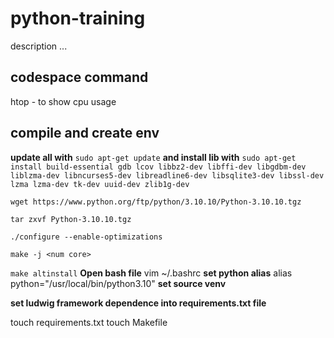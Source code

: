 # python-training

description ...

## codespace command
htop - to show cpu usage

## compile and create env

**update all with**
`sudo apt-get update`
**and install lib with**
`sudo apt-get install build-essential gdb lcov libbz2-dev libffi-dev libgdbm-dev liblzma-dev libncurses5-dev libreadline6-dev libsqlite3-dev libssl-dev lzma lzma-dev tk-dev uuid-dev zlib1g-dev`

`wget https://www.python.org/ftp/python/3.10.10/Python-3.10.10.tgz`

`tar zxvf Python-3.10.10.tgz`

`./configure --enable-optimizations`

`make -j <num core>`

`make altinstall`
**Open bash file**
vim ~/.bashrc
**set python alias**
alias python="/usr/local/bin/python3.10"
**set source venv**

**set ludwig framework dependence into requirements.txt file**

touch requirements.txt
touch Makefile
